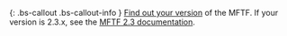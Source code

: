 {: .bs-callout .bs-callout-info }
[Find out your version]({{site.baseurl}}/mftf/2.2/introduction.html#find-version) of the MFTF.
If your version is 2.3.x, see the [MFTF 2.3 documentation]({{site.baseurl}}/mftf/2.3/introduction.html).